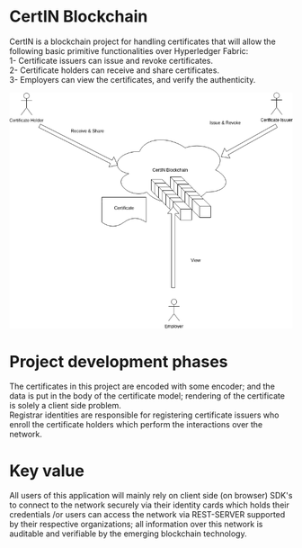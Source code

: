 # CertIN Blockchain
CertIN is a blockchain project for handling certificates that will allow the following basic primitive functionalities over Hyperledger Fabric: <br>
1- Certificate issuers can issue and revoke certificates.
<br>
2- Certificate holders can receive and share certificates.
<br>
3- Employers can view the certificates, and verify the authenticity.

<img src="./images/certIN.png"/>
<br>



# Project development phases
The certificates in this project are encoded with some encoder; and the data is put in the body of the certificate model; rendering of the certificate is solely a client side problem.
<br>
Registrar identities are responsible for registering certificate issuers who enroll the certificate holders which perform the interactions over the network.
<br>

# Key value
All users of this application will mainly rely on client side (on browser) SDK's to connect to the network securely via their identity cards which holds their credentials /or users can access the network via REST-SERVER supported by their respective organizations; all information over this network is auditable and verifiable by the emerging blockchain technology.
